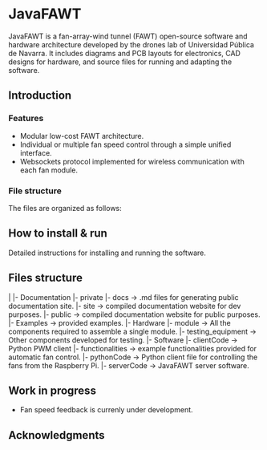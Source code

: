 # JavaFAWT
JavaFAWT is a fan-array-wind tunnel (FAWT) open-source software and hardware architecture developed by the drones lab of Universidad Pública de Navarra. It includes diagrams and PCB layouts for electronics, CAD designs for hardware, and source files for running and adapting the software. 
## Introduction
### Features
* Modular low-cost FAWT architecture.
* Individual or multiple fan speed control through a simple unified interface.
* Websockets protocol implemented for wireless communication with each fan module.
### File structure
The files are organized as follows:

## How to install & run
Detailed instructions for installing and running the software.

## Files structure
|
|- Documentation
  |- private
    |- docs -> .md files for generating public documentation site.
    |- site -> compiled documentation website for dev purposes.
  |- public -> compiled documentation website for public purposes.
|- Examples -> provided examples.
|- Hardware
  |- module -> All the components required to assemble a single module.
  |- testing_equipment -> Other components developed for testing.
|- Software
  |- clientCode -> Python PWM client
  |- functionalities -> example functionalities provided for automatic fan control.
  |- pythonCode -> Python client file for controlling the fans from the Raspberry Pi.
  |- serverCode -> JavaFAWT server software.
  
## Work in progress
* Fan speed feedback is currenly under development.
  
## Acknowledgments
